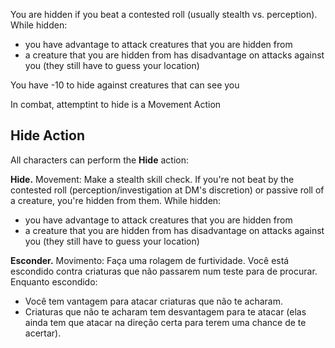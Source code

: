 You are hidden if you beat a contested roll (usually stealth vs. perception). While hidden:

- you have advantage to attack creatures that you are hidden from
- a creature that you are hidden from has disadvantage on attacks against you (they still have to guess your location)

You have -10 to hide against creatures that can see you

In combat, attemptint to hide is a Movement Action

## Hide Action
All characters can perform the **Hide** action:

**Hide.** Movement: Make a stealth skill check. If you're not beat by the contested roll (perception/investigation at DM's discretion) or passive roll of a creature, you're hidden from them. While hidden:
- you have advantage to attack creatures that you are hidden from
- a creature that you are hidden from has disadvantage on attacks against you (they still have to guess your location)

**Esconder.** Movimento: Faça uma rolagem de furtividade. Você está escondido contra criaturas que não passarem num teste para de procurar. Enquanto escondido:
- Você tem vantagem para atacar criaturas que não te acharam.
- Criaturas que não te acharam tem desvantagem para te atacar (elas ainda tem que atacar na direção certa para terem uma chance de te acertar).
